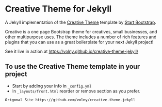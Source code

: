 # Creative Theme for Jekyll

A Jekyll implementation of the [Creative Theme](http://startbootstrap.com/template-overviews/creative/) template by [Start Bootstrap](http://startbootstrap.com).

Creative is a one page Bootstrap theme for creatives, small businesses, and other multipurpose uses.
The theme includes a number of rich features and plugins that you can use as a great boilerplate for your next Jekyll project! 

See it live in action at <https://volny.github.io/creative-theme-jekyll/>

## To use the Creative Theme template in your project

- Start by adding your info in `_config.yml`
- In `_layouts/front.html` reorder or remove section as you prefer.

```Origonal Site https://github.com/volny/creative-theme-jekyll ```

